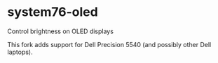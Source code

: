 # system76-oled
Control brightness on OLED displays

This fork adds support for Dell Precision 5540 (and possibly other Dell laptops).
